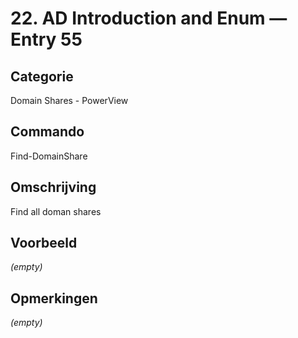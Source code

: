 # 22. AD Introduction and Enum — Entry 55

## Categorie

Domain Shares - PowerView

## Commando

Find-DomainShare

## Omschrijving

Find all doman shares

## Voorbeeld

_(empty)_

## Opmerkingen

_(empty)_

